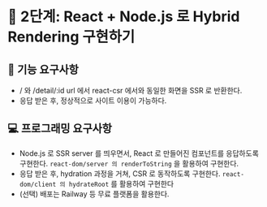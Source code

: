 # 🚀 2단계: React + Node.js 로 Hybrid Rendering 구현하기

## 🎯 기능 요구사항

- / 와 /detail/:id url 에서 react-csr 에서와 동일한 화면을 SSR 로 반환한다.
- 응답 받은 후, 정상적으로 사이트 이용이 가능하다.

## 💻 프로그래밍 요구사항

- Node.js 로 SSR server 를 띄우면서, React 로 만들어진 컴포넌트를 응답하도록 구현한다. `react-dom/server 의 renderToString` 을 활용하여 구현한다.
- 응답 받은 후, hydration 과정을 거쳐, CSR 로 동작하도록 구현한다. `react-dom/client 의 hydrateRoot` 를 활용하여 구현한다
- (선택) 배포는 Railway 등 무료 플랫폼을 활용한다.
